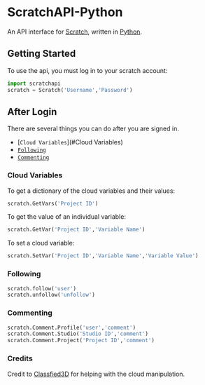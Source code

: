 # ScratchAPI-Python

An API interface for [Scratch](https://scratch.mit.edu), written in [Python](https://www.python.org/).

## Getting Started
To use the api, you must log in to your scratch account:
```python
import scratchapi
scratch = Scratch('Username','Password')
```
## After Login
There are several things you can do after you are signed in.

* [`Cloud Variables`](#Cloud Variables)
* [`Following`](#Following)
* [`Commenting`](#Commenting)

### Cloud Variables
<a name="Cloud Variables"></a>
To get a dictionary of the cloud variables and their values:
```python
scratch.GetVars('Project ID')
```
To get the value of an individual variable:
```python
scratch.GetVar('Project ID','Variable Name')
```
To set a cloud variable:
```python
scratch.SetVar('Project ID','Variable Name','Variable Value')
```

### Following
<a name="Following"></a>
```python
scratch.follow('user')
scratch.unfollow('unfollow')
```

### Commenting
<a name="Commenting"></a>
```python
scratch.Comment.Profile('user','comment')
scratch.Comment.Studio('Studio ID','comment')
scratch.Comment.Project('Project ID','comment')
```

### Credits
Credit to [Classfied3D](https://scratch.mit.edu/users/Classfied3D/) for helping with the cloud manipulation.
